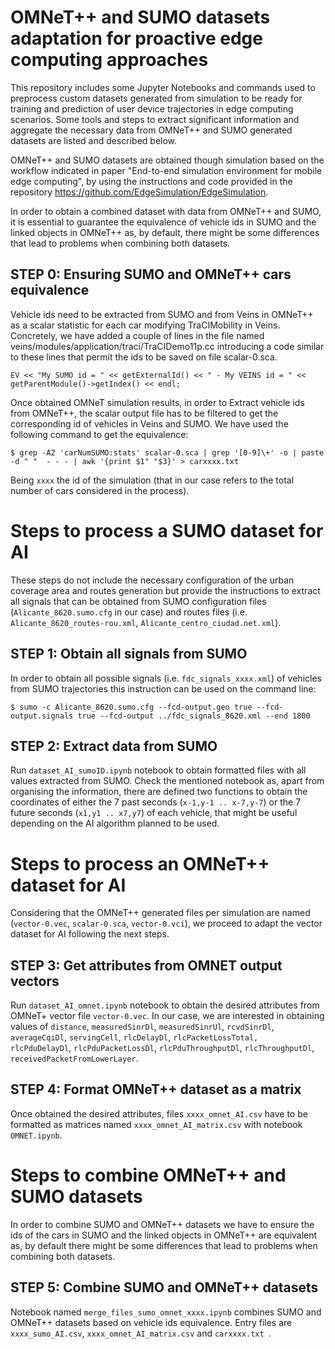 # OMNeT++ and SUMO datasets adaptation for proactive edge computing approaches

This repository includes some Jupyter Notebooks and commands used to preprocess custom datasets generated from simulation to be ready for training and prediction of user device trajectories in edge computing scenarios. Some tools and steps to extract significant information and aggregate the necessary data from OMNeT++ and SUMO generated datasets are listed and described below.

OMNeT++ and SUMO datasets are obtained though simulation based on the workflow indicated in paper "End-to-end simulation environment for mobile edge computing", by using the instructions and code provided in the repository https://github.com/EdgeSimulation/EdgeSimulation.

In order to obtain a combined dataset with data from OMNeT++ and SUMO, it is essential to guarantee the equivalence of vehicle ids in SUMO and the linked objects in OMNeT++ as, by default, there might be some differences that lead to problems when combining both datasets. 

## STEP 0: Ensuring SUMO and OMNeT++ cars equivalence

Vehicle ids need to be extracted from SUMO and from Veins in OMNeT++ as a scalar statistic for each car modifying TraCIMobility in Veins. Concretely, we have added a couple of lines in the file named veins/modules/application/traci/TraCIDemo11p.cc introducing a code similar to these lines that permit the ids to be saved on file  scalar-0.sca.

    EV << "My SUMO id = " << getExternalId() << " - My VEINS id = " << getParentModule()->getIndex() << endl;
    
Once obtained OMNeT simulation results, in order to Extract vehicle ids from OMNeT++, the scalar output file has to be filtered to get the corresponding id of vehicles in Veins and SUMO. We have used the following command to get the equivalence:

```$ grep -A2 'carNumSUMO:stats' scalar-0.sca | grep '[0-9]\+' -o | paste -d " "  - - - | awk '{print $1" "$3}' > carxxxx.txt ```

Being ```xxxx``` the id of the simulation (that in our case refers to the total number of cars considered in the process).

# Steps to process a SUMO dataset for AI

These steps do not include the necessary configuration of the urban coverage area and routes generation but provide the instructions to extract all signals that can be obtained from SUMO configuration files (```Alicante_8620.sumo.cfg``` in our case) and routes files (i.e. ```Alicante_8620_routes-rou.xml```, ```Alicante_centro_ciudad.net.xml```). 

## STEP 1: Obtain all signals from SUMO

In order to obtain all possible signals (i.e. ```fdc_signals_xxxx.xml```) of vehicles from SUMO trajectories this instruction can be used on the command line:

```$ sumo -c Alicante_8620.sumo.cfg --fcd-output.geo true --fcd-output.signals true --fcd-output ../fdc_signals_8620.xml --end 1800```

## STEP 2: Extract data from SUMO

Run ```dataset_AI_sumoID.ipynb``` notebook to obtain formatted files with all values extracted from SUMO. 
Check the mentioned notebook as, apart from organising the information, there are defined two functions to obtain the coordinates of either the 7 past seconds (```x-1,y-1 .. x-7,y-7```) or the 7 future seconds (```x1,y1 .. x7,y7```) of each vehicle, that might be useful depending on the AI algorithm planned to be used. 

# Steps to process an OMNeT++ dataset for AI

Considering that the OMNeT++ generated files per simulation are named  (```vector-0.vec```, ```scalar-0.sca```, ```vector-0.vci```), we proceed to adapt the vector dataset for AI following the next steps.

## STEP 3: Get attributes from OMNET output vectors

Run ```dataset_AI_omnet.ipynb``` notebook to obtain the desired attributes from OMNeT+ vector file  ```vector-0.vec```. In our case, we are interested in obtaining values of  ```distance```, ```measuredSinrDl```, ```measuredSinrUl```, ```rcvdSinrDl```, ```averageCqiDl```, ```servingCell```, ```rlcDelayDl```, ```rlcPacketLossTotal, ``` ```rlcPduDelayDl```, ```rlcPduPacketLossDl```, ```rlcPduThroughputDl```, ```rlcThroughputDl```, ```receivedPacketFromLowerLayer```.

## STEP 4: Format OMNeT++ dataset as a matrix

Once obtained the desired attributes, files ```xxxx_omnet_AI.csv``` have to be formatted as matrices named ```xxxx_omnet_AI_matrix.csv``` with notebook  ```OMNET.ipynb```.

# Steps to combine OMNeT++ and SUMO datasets

In order to combine SUMO and OMNeT++ datasets we have to ensure the ids of the cars in SUMO and the linked objects in OMNeT++ are equivalent as, by default there might be some differences that lead to problems when combining both datasets. 

## STEP 5: Combine SUMO and OMNeT++ datasets

Notebook named ```merge_files_sumo_omnet_xxxx.ipynb``` combines SUMO and OMNeT++ datasets based on vehicle ids equivalence.  Entry files are  ```xxxx_sumo_AI.csv```, ```xxxx_omnet_AI_matrix.csv``` and ```carxxxx.txt ```.
